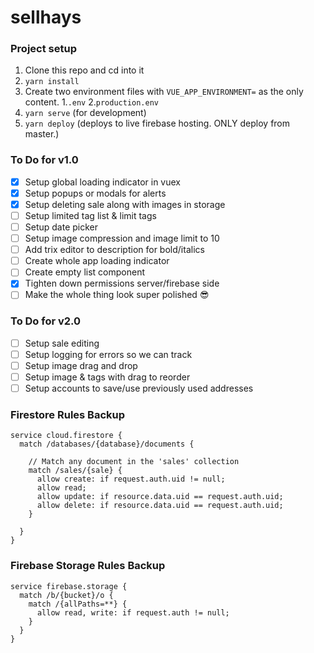 # sellhays

### Project setup
1. Clone this repo and cd into it
2. `yarn install`
3. Create two environment files with `VUE_APP_ENVIRONMENT=` as the only content.
  1.`.env`
  2.`production.env`
4. `yarn serve` (for development)
5. `yarn deploy` (deploys to live firebase hosting. ONLY deploy from master.)


### To Do for v1.0
- [x] Setup global loading indicator in vuex
- [x] Setup popups or modals for alerts
- [x] Setup deleting sale along with images in storage
- [ ] Setup limited tag list & limit tags
- [ ] Setup date picker
- [ ] Setup image compression and image limit to 10
- [ ] Add trix editor to description for bold/italics
- [ ] Create whole app loading indicator
- [ ] Create empty list component
- [x] Tighten down permissions server/firebase side
- [ ] Make the whole thing look super polished 😎

### To Do for v2.0
- [ ] Setup sale editing
- [ ] Setup logging for errors so we can track
- [ ] Setup image drag and drop
- [ ] Setup image & tags with drag to reorder
- [ ] Setup accounts to save/use previously used addresses

### Firestore Rules Backup
```
service cloud.firestore {
  match /databases/{database}/documents {
  
    // Match any document in the 'sales' collection
    match /sales/{sale} {
      allow create: if request.auth.uid != null;
      allow read;
      allow update: if resource.data.uid == request.auth.uid;
      allow delete: if resource.data.uid == request.auth.uid;
    }

  }
}

```

### Firebase Storage Rules Backup
```
service firebase.storage {
  match /b/{bucket}/o {
    match /{allPaths=**} {
      allow read, write: if request.auth != null;
    }
  }
}
```